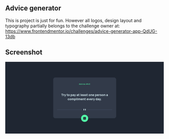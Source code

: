 ## Advice generator

This is project is just for fun. However all logos, design layout and typography partially belongs to the challenge owner at: https://www.frontendmentor.io/challenges/advice-generator-app-QdUG-13db

## Screenshot

![screenshot](./screen.png)